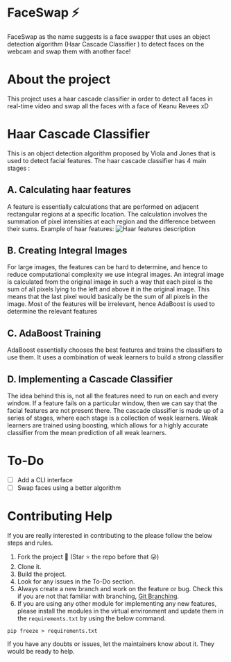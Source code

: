 
# FaceSwap :zap:
FaceSwap as the name suggests is a face swapper that uses an object detection algorithm (Haar Cascade Classifier ) to detect faces on the webcam and swap them with another face! 

# About the project
This project uses a haar cascade classifier in order to detect all faces in real-time video and swap all the faces with a face of Keanu Revees xD

# Haar Cascade Classifier
 This is an object detection algorithm proposed by Viola and Jones that is used to detect facial features. The haar cascade classifier has 4 main stages  :
## A. Calculating haar features
 A feature is essentially calculations that are performed on adjacent rectangular regions at a specific location. The calculation involves the summation of pixel intensities at each region and the difference between their sums. Example of haar features:
![Haar features description](https://static-01.hindawi.com/articles/tswj/volume-2014/753860/figures/753860.fig.001.jpg)
## B. Creating Integral Images
For large images, the features can be hard to determine, and hence to reduce computational complexity we use integral images. An integral image is calculated from the original image in such a way that each pixel is the sum of all pixels lying to the left and above it in the original image. This means that the last pixel would basically be the sum of all pixels in the image. Most of the features will be irrelevant, hence AdaBoost is used to determine the relevant features

## C. AdaBoost Training
 AdaBoost essentially chooses the best features and trains the classifiers to use them. It uses a combination of weak learners to build a strong classifier
 
 ## D. Implementing a  Cascade Classifier
 The idea behind this is, not all the features need to run on each and every window. If a feature fails on a particular window, then we can say that the facial features are not present there. The cascade classifier is made up of a series of stages, where each stage is a collection of weak learners. Weak learners are trained using boosting, which allows for a highly accurate classifier from the mean prediction of all weak learners.

# To-Do

 - [ ] Add a CLI interface
 - [ ] Swap faces using a better algorithm

# Contributing Help

If you are really interested in contributing to the please follow the below steps and rules.
1. Fork the project :fork_and_knife: (Star :star: the repo before that :stuck_out_tongue:)
2. Clone it.
3. Build the project.
4. Look for any issues in the To-Do section.
5. Always create a new branch and work on the feature or bug. Check this if you are not that familiar with branching, [Git Branching](https://git-scm.com/book/en/v2/Git-Branching-Basic-Branching-and-Merging).
6. If you are using any other module for implementing any new features, please install the modules in the virtual environment and update them in the `requirements.txt` by using the below command.
```
pip freeze > requirements.txt
```

If you have any doubts or issues, let the maintainers know about it. They would be ready to help.

  
